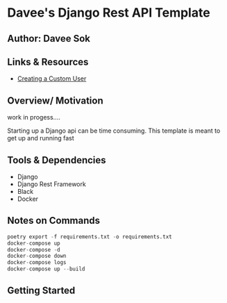 # Davee's Django Rest API Template

## Author: Davee Sok

## Links & Resources

- [Creating a Custom User](https://testdriven.io/blog/django-custom-user-model/)

## Overview/ Motivation

work in progess....

Starting up a Django api can be time consuming. This template is meant to get up and running fast

## Tools & Dependencies

- Django
- Django Rest Framework
- Black
- Docker

## Notes on Commands

```python
poetry export -f requirements.txt -o requirements.txt
docker-compose up
docker-compose -d
docker-compose down
docker-compose logs
docker-compose up --build
```

## Getting Started
